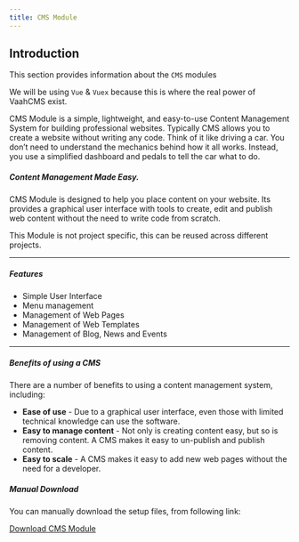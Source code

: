 ```yaml
---
title: CMS Module
---
```

## Introduction

This section provides information about the `CMS` modules

We will be using `Vue` & `Vuex` because this is where the real power of VaahCMS exist.

CMS Module is a simple, lightweight, and easy-to-use Content Management System for building professional websites. Typically CMS allows you to create a website without writing any code. Think of it like driving a car. You don’t need to understand the mechanics behind how it all works. Instead, you use a simplified dashboard and pedals to tell the car what to do.



##### Content Management Made Easy.

CMS Module is designed to help you place content on your website. Its provides a graphical user interface with tools to create, edit and publish web content without the need to write code from scratch.

This Module is not project specific, this can be reused across different projects.

------



##### Features

- Simple User Interface
- Menu management
- Management of Web Pages
- Management of Web Templates
- Management of Blog, News and Events

------



##### Benefits of using a CMS

There are a number of benefits to using a content management system, including:

- **Ease of use** - Due to a graphical user interface, even those with limited technical knowledge can use the software.
- **Easy to manage content** - Not only is creating content easy, but so is removing content. A CMS makes it easy to un-publish and publish content.
- **Easy to scale** - A CMS makes it easy to add new web pages without the need for a developer.



##### Manual Download

You can manually download the setup files, from following link:

[Download CMS Module](https://github.com/webreinvent/vaahcms-module-cms/archive/master.zip)


